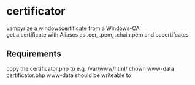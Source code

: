# certificator
vampyrize a windowscertificate from a Windows-CA  
get a certificate with Aliases as .cer, .pem, .chain.pem and cacertifcates

## Requirements
  copy the certificator.php to e.g. /var/www/html/
  chown www-data certificator.php
  www-data should be writeable to 
